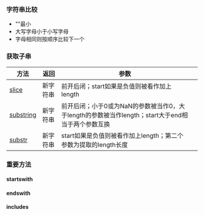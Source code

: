 ### 字符串比较
- ""最小
- 大写字母小于小写字母
- 字母相同则按顺序比较下一个
### 获取子串
|  方法   | 返回 | 参数 |  |
|  ----  | ----  | ----  | ----  |
| [slice](https://developer.mozilla.org/zh-CN/docs/Web/JavaScript/Reference/Global_Objects/String/slice)  | 新字符串 | 前开后闭；start如果是负值则被看作加上length | 
| [substring](https://developer.mozilla.org/zh-CN/docs/Web/JavaScript/Reference/Global_Objects/String/substring)  | 新字符串 | 前开后闭；小于0或为NaN的参数被当作0，大于length的参数被当作length；start大于end相当于两个参数互换 |
| [substr](https://developer.mozilla.org/zh-CN/docs/Web/JavaScript/Reference/Global_Objects/String/substr)  | 新字符串 | start如果是负值则被看作加上length；第二个参数为提取的length长度 |
### 重要方法
#### startswith
#### endswith
#### includes